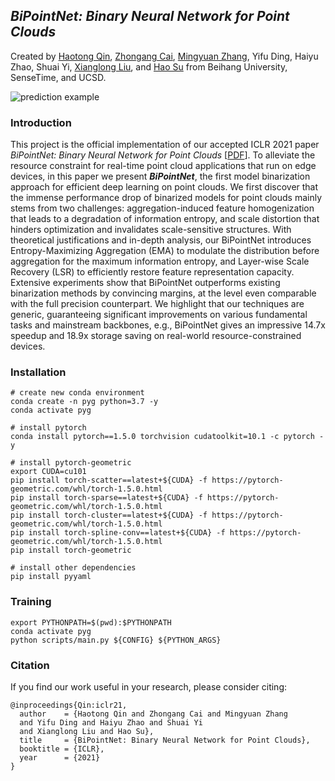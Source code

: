## *BiPointNet: Binary Neural Network for Point Clouds*

Created by [Haotong Qin](https://htqin.github.io/), [Zhongang Cai](https://scholar.google.com/citations?user=WrDKqIAAAAAJ&hl=en), [Mingyuan Zhang](https://scholar.google.com/citations?user=2QLD4fAAAAAJ&hl=en), Yifu Ding, Haiyu Zhao, Shuai Yi, [Xianglong Liu](http://sites.nlsde.buaa.edu.cn/~xlliu/), and [Hao Su](https://cseweb.ucsd.edu/~haosu/) from Beihang University, SenseTime, and UCSD.

![prediction example](https://htqin.github.io/Imgs/ICLR/overview_v1.png)

### Introduction

This project is the official implementation of our accepted ICLR 2021 paper *BiPointNet: Binary Neural Network for Point Clouds* [[PDF]( https://openreview.net/forum?id=9QLRCVysdlO)]. To alleviate the resource constraint for real-time point cloud applications that run on edge devices, in this paper we present ***BiPointNet***, the first model binarization approach for efficient deep learning on point clouds. We first discover that the immense performance drop of binarized models for point clouds mainly stems from two challenges: aggregation-induced feature homogenization that leads to a degradation of information entropy, and scale distortion that hinders optimization and invalidates scale-sensitive structures. With theoretical justifications and in-depth analysis, our BiPointNet introduces Entropy-Maximizing Aggregation (EMA) to modulate the distribution before aggregation for the maximum information entropy, and Layer-wise Scale Recovery (LSR) to efficiently restore feature representation capacity. Extensive experiments show that BiPointNet outperforms existing binarization methods by convincing margins, at the level even comparable with the full precision counterpart. We highlight that our techniques are generic, guaranteeing significant improvements on various fundamental tasks and mainstream backbones, e.g., BiPointNet gives an impressive 14.7x speedup and 18.9x storage saving on real-world resource-constrained devices.

### Installation
```shell script
# create new conda environment
conda create -n pyg python=3.7 -y
conda activate pyg

# install pytorch
conda install pytorch==1.5.0 torchvision cudatoolkit=10.1 -c pytorch -y

# install pytorch-geometric
export CUDA=cu101
pip install torch-scatter==latest+${CUDA} -f https://pytorch-geometric.com/whl/torch-1.5.0.html
pip install torch-sparse==latest+${CUDA} -f https://pytorch-geometric.com/whl/torch-1.5.0.html
pip install torch-cluster==latest+${CUDA} -f https://pytorch-geometric.com/whl/torch-1.5.0.html
pip install torch-spline-conv==latest+${CUDA} -f https://pytorch-geometric.com/whl/torch-1.5.0.html
pip install torch-geometric

# install other dependencies
pip install pyyaml
```

### Training

```shell script
export PYTHONPATH=$(pwd):$PYTHONPATH
conda activate pyg
python scripts/main.py ${CONFIG} ${PYTHON_ARGS}
```

### Citation

If you find our work useful in your research, please consider citing:

```
@inproceedings{Qin:iclr21,
  author    = {Haotong Qin and Zhongang Cai and Mingyuan Zhang 
  and Yifu Ding and Haiyu Zhao and Shuai Yi 
  and Xianglong Liu and Hao Su},
  title     = {BiPointNet: Binary Neural Network for Point Clouds},
  booktitle = {ICLR},
  year      = {2021}
}
```
